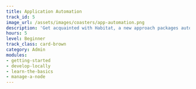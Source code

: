 ```yaml
---
title: Application Automation
track_id: 5
image_url: /assets/images/coasters/app-automation.png
description: 'Get acquainted with Habitat, a new approach packages automation with the application. With Habitat, the applications you build behave consistently no matter where you run them—bare metal, VMs, containers and PaaS.'
hours: 5
level: Beginner
track_class: card-brown
category: Admin
modules:
- getting-started
- develop-locally
- learn-the-basics
- manage-a-node
---
```

